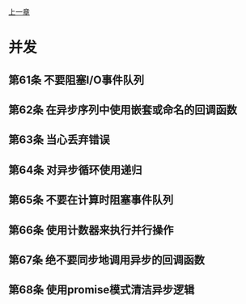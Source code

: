 [上一章](./第6章.md)

# 并发

## 第61条 不要阻塞I/O事件队列


## 第62条 在异步序列中使用嵌套或命名的回调函数


## 第63条 当心丢弃错误


## 第64条 对异步循环使用递归


## 第65条 不要在计算时阻塞事件队列


## 第66条 使用计数器来执行并行操作


## 第67条 绝不要同步地调用异步的回调函数


## 第68条 使用promise模式清洁异步逻辑
